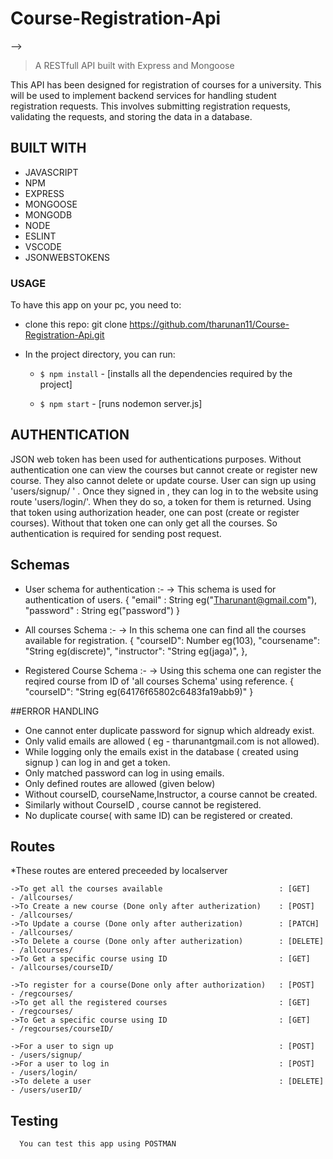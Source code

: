 # Course-Registration-Api
-->

>  A RESTfull API built with Express and Mongoose 


This API has been designed for registration of courses for a university. This will be used to implement backend services for handling 
student registration requests. This involves submitting registration requests, validating the requests, and storing the data 
in a database.

##  BUILT WITH

- JAVASCRIPT
- NPM
- EXPRESS
- MONGOOSE
- MONGODB
- NODE
- ESLINT
- VSCODE
- JSONWEBSTOKENS

### USAGE

To have this app on your pc, you need to:
*  clone this repo: git clone https://github.com/tharunan11/Course-Registration-Api.git

* In the project directory, you can run:

  - `$ npm install` - [installs all the dependencies required by the project]

  - `$ npm start` - [runs nodemon server.js]
 
## AUTHENTICATION

JSON web token has been used for authentications purposes. Without authentication one can view the courses but cannot create or register new course. 
They also cannot delete or update course. User can sign up using 'users/signup/ ' . Once they signed in , they can log in to the website using route 
'users/login/'. When they do so, a token for them is returned. Using that token using authorization header, one can post (create or register courses).
Without that token one can only get all the courses. So authentication is required for sending post request.

## Schemas
  * User schema for authentication :- 
      -> This schema is used for authentication of users.
      {
      "email" : String eg("Tharunant@gmail.com"),
      "password" : String eg("password")
      }
      
  * All courses Schema :-
      -> In this schema one can find all the courses available for registration. 
      {
        "courseID": Number eg(103),
        "coursename": "String eg(discrete)",
        "instructor": "String eg(jaga)",
      },
      
   * Registered Course Schema :-
      -> Using this schema one can register the reqired course from ID of 'all courses Schema' using reference.
      {
          "courseID": "String eg(64176f65802c6483fa19abb9)"
      }

##ERROR HANDLING
  * One cannot enter duplicate password for signup which aldready exist.
  * Only valid emails are allowed ( eg - tharunantgmail.com is not allowed).
  * While logging only the emails exist in the database ( created using signup ) can log in and get a token.
  * Only matched password can log in using emails.
  * Only defined routes are allowed (given below)
  * Without courseID, courseName,Instructor, a course cannot be created.
  * Similarly without CourseID , course cannot be registered.
  * No duplicate course( with same ID) can be registered or created.
  
## Routes
  *These routes are entered preceeded by localserver
  
    ->To get all the courses available                          : [GET]    - /allcourses/
    ->To Create a new course (Done only after autherization)    : [POST]   - /allcourses/
    ->To Update a course (Done only after autherization)        : [PATCH]  - /allcourses/
    ->To Delete a course (Done only after autherization)        : [DELETE] - /allcourses/
    ->To Get a specific course using ID                         : [GET]    - /allcourses/courseID/

    ->To register for a course(Done only after authorization)   : [POST]   - /regcourses/
    ->To get all the registered courses                         : [GET]    - /regcourses/
    ->To Get a specific course using ID                         : [GET]    - /regcourses/courseID/
    
    ->For a user to sign up                                     : [POST]   - /users/signup/
    ->For a user to log in                                      : [POST]   - /users/login/
    ->To delete a user                                          : [DELETE] - /users/userID/
    
  
## Testing

      You can test this app using POSTMAN 
      
      

